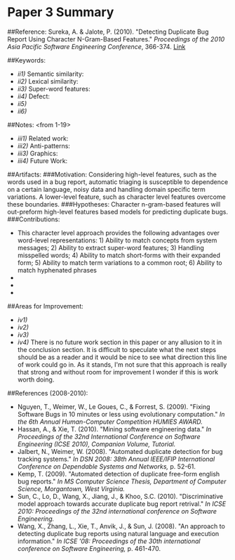 # Paper 3 Summary

##Reference:
Sureka, A. & Jalote, P. (2010). "Detecting Duplicate Bug Report Using Character N-Gram-Based Features." *Proceedings of the 2010 Asia Pacific Software Engineering Conference*, 366-374. [Link](http://ieeexplore.ieee.org/xpls/abs_all.jsp?arnumber=5693213&tag=1)

##Keywords:
- *ii1)* Semantic similarity: 
- *ii2)* Lexical similarity: 
- *ii3)* Super-word features: 
- *ii4)* Defect:
- *ii5)* 
- *ii6)* 

##Notes: <from 1-19>
- *iii1)* Related work: 
- *iii2)* Anti-patterns: 
- *iii3)* Graphics: 
- *iii4)* Future Work: 

##Artifacts:
###Motivation: 
Considering high-level features, such as the words used in a bug report, automatic triaging is susceptible to dependence on a certain language, noisy data and handling domain specific term variations. A lower-level feature, such as character level features overcome these boundaries.
###Hypotheses: 
Character n-gram-based features will out-preform high-level features based models for predicting duplicate bugs.
###Contributions: 
- This character level approach provides the following advantages over word-level representations: 1) Ability to match concepts from system messages; 2) Ability to extract super-word features; 3) Handling misspelled words; 4) Ability to match short-forms with their expanded form; 5) Ability to match term variations to a common root; 6) Ability to match hyphenated phrases
- 
- 
- 

##Areas for Improvement:
- *iv1)* 
- *iv2)* 
- *iv3)* 
- *iv4)* There is no future work section in this paper or any allusion to it in the conclusion section. It is difficult to speculate what the next steps should be as a reader and it would be nice to see what direction this line of work could go in. As it stands, I'm not sure that this approach is really that strong and without room for improvement I wonder if this is work worth doing.

##References (2008-2010):
- Nguyen, T., Weimer, W., Le Goues, C., & Forrest, S. (2009). "Fixing Software Bugs in 10 minutes or less using evolutionary computation." *In the 6th Annual Human-Computer Competition HUMIES AWARD.*
- Hassan, A., & Xie, T. (2010). "Mining software engineering data." *In Proceedings of the 32nd International Conference on Software Engineering (ICSE 2010), Companion Volume, Tutorial.*
- Jalbert, N., Weimer, W. (2008). "Automated duplicate detection for bug tracking systems." *In DSN 2008: 38th Annual IEEE/IFIP International Conference on Dependable Systems and Networks,* p. 52-61.
- Kemp, T. (2009). "Automated detection of duplicate free-form english bug reports." *In MS Computer Science Thesis, Department of Computer Science, Morgantown, West Virginia.*
- Sun, C., Lo, D., Wang, X., Jiang, J., & Khoo, S.C. (2010). "Discriminative model approach towards accurate duplicate bug report retrival." *In ICSE 2010: Proceedings of the 32nd international conference on Software Engineering.*
- Wang, X., Zhang, L., Xie, T., Anvik, J., & Sun, J. (2008). "An approach to detecting duplicate bug reports using natural language and execution information." *In ICSE '08: Proceedings of the 30th international conference on Software Engineering,* p. 461-470.
